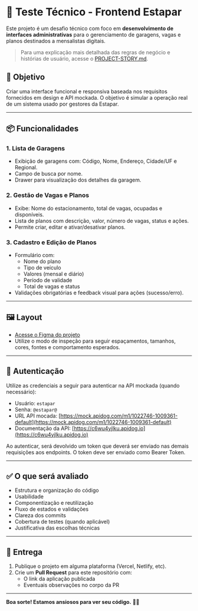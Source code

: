 # 🧪 Teste Técnico - Frontend Estapar

Este projeto é um desafio técnico com foco em **desenvolvimento de interfaces administrativas** para o gerenciamento de garagens, vagas e planos destinados a mensalistas digitais.

> Para uma explicação mais detalhada das regras de negócio e histórias de usuário, acesse o [PROJECT-STORY.md](./PROJECT-STORY.md).

## 🎯 Objetivo

Criar uma interface funcional e responsiva baseada nos requisitos fornecidos em design e API mockada. O objetivo é simular a operação real de um sistema usado por gestores da Estapar.

---

## 📦 Funcionalidades

### 1. Lista de Garagens
- Exibição de garagens com: Código, Nome, Endereço, Cidade/UF e Regional.
- Campo de busca por nome.
- Drawer para visualização dos detalhes da garagem.

### 2. Gestão de Vagas e Planos
- Exibe: Nome do estacionamento, total de vagas, ocupadas e disponíveis.
- Lista de planos com descrição, valor, número de vagas, status e ações.
- Permite criar, editar e ativar/desativar planos.

### 3. Cadastro e Edição de Planos
- Formulário com:
  - Nome do plano
  - Tipo de veículo
  - Valores (mensal e diário)
  - Período de validade
  - Total de vagas e status
- Validações obrigatórias e feedback visual para ações (sucesso/erro).

---

## 🖼️ Layout

- [Acesse o Figma do projeto](https://www.figma.com/board/CdIGvRXNpxcPyJIze4hYRE/Teste-Front?t=YU8tn1L6rJayH1K8-0)
- Utilize o modo de inspeção para seguir espaçamentos, tamanhos, cores, fontes e comportamento esperados.

---

## 🔐 Autenticação

Utilize as credenciais a seguir para autenticar na API mockada (quando necessário):

- Usuário: `estapar`
- Senha: `@estapar@`
- URL API mocada: [https://mock.apidog.com/m1/1022746-1009361-default](https://mock.apidog.com/m1/1022746-1009361-default)
- Documentação da API: [https://c6wu4yjlku.apidog.io](https://c6wu4yjlku.apidog.io)

Ao autenticar, será devolvido um token que deverá ser enviado nas demais requisições aos endpoints. O token deve ser enviado como Bearer Token.

---

## ✅ O que será avaliado

- Estrutura e organização do código
- Usabilidade
- Componentização e reutilização
- Fluxo de estados e validações
- Clareza dos commits
- Cobertura de testes (quando aplicável)
- Justificativa das escolhas técnicas

---

## 🚀 Entrega

1. Publique o projeto em alguma plataforma (Vercel, Netlify, etc).
2. Crie um **Pull Request** para este repositório com:
   - O link da aplicação publicada
   - Eventuais observações no corpo da PR

---

**Boa sorte! Estamos ansiosos para ver seu código.** 💼✨
